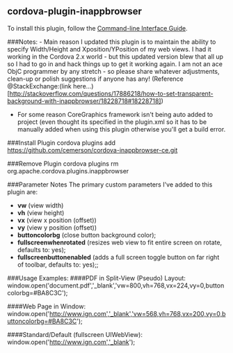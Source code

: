 cordova-plugin-inappbrowser
-----------------------------
To install this plugin, follow the [Command-line Interface Guide](http://cordova.apache.org/docs/en/edge/guide_cli_index.md.html#The%20Command-line%20Interface).

###Notes:
    - Main reason I updated this plugin is to maintain the ability to specify Width/Height and Xposition/YPosition of my web views. I had it working in the Cordova 2.x world - but this updated version blew that all up so I had to go in and hack things up to get it working again. I am not an ace ObjC programmer by any stretch - so please share whatever adjustments, clean-up or polish suggestions if anyone has any! (Reference @StackExchange:(link here...)[http://stackoverflow.com/questions/17886218/how-to-set-transparent-background-with-inappbrowser/18228718#18228718])
- For some reason CoreGraphics framework isn't being auto added to project (even thought its specified in the plugin.xml so it has to be manually added when using this plugin otherwise you'll get a build error.

###Install Plugin
cordova plugins add https://github.com/cemerson/cordova-inappbrowser-ce.git

###Remove Plugin
cordova plugins rm org.apache.cordova.plugins.inappbrowser

###Parameter Notes
The primary custom parameters I've added to this plugin are:
- **vw** (view width)
- **vh** (view height)
- **vx** (view x position (offset))
- **vy** (view y position (offset))
- **buttoncolorbg** (close button background color);
- **fullscreenwhenrotated** (resizes web view to fit entire screen on rotate, defaults to: yes);
- **fullscreenbuttonenabled** (adds a full screen toggle button on far right of toolbar, defaults to: yes);;

###Usage Examples:
####PDF in Split-View (Pseudo) Layout:
    window.open('document.pdf','_blank','vw=800,vh=768,vx=224,vy=0,buttoncolorbg=#BA8C3C');

####Web Page in Window:
    window.open('http://www.ign.com','_blank','vw=568,vh=768,vx=200,vy=0,buttoncolorbg=#BA8C3C');

####Standard/Default (fullscreen UIWebView):
    window.open('http://www.ign.com','_blank');
